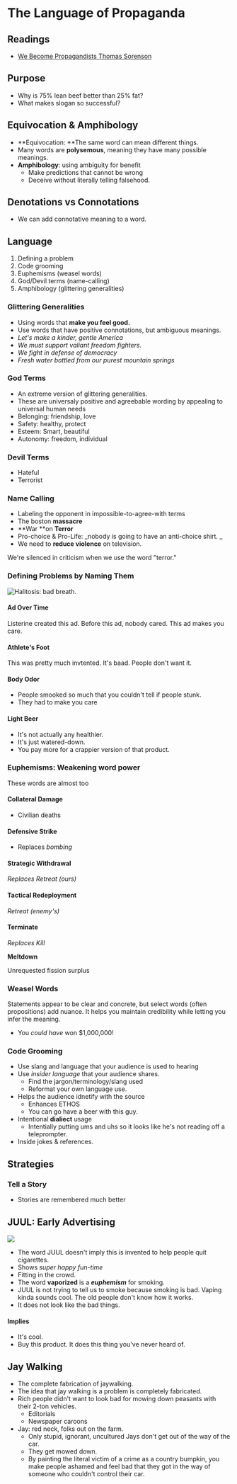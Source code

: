 # The Language of Propaganda

## Readings

* [We Become Propagandists Thomas Sorenson](https://isidore.udayton.edu/access/content/group/5dd671b3-7334-4d36-b659-edc7c01d020d/Lessons/Week%2008%20--%20\_10\_12-10\_18\_/We%20Become%20Propagadists%20\_Sorenson\_.pdf)



## Purpose

* Why is 75% lean beef better than 25% fat?
* What makes slogan so successful?



## Equivocation & Amphibology

* **Equivocation: **The same word can mean different things.
* Many words are **polysemous**, meaning they have many possible meanings.
* **Amphibology**: using ambiguity for benefit
  * Make predictions that cannot be wrong
  * Deceive without literally telling falsehood.

## Denotations vs Connotations

* We can add connotative meaning to a word.

## Language

1. Defining a problem
2. Code grooming
3. Euphemisms (weasel words)
4. God/Devil terms (name-calling)
5. Amphibology (glittering generalities)

### Glittering Generalities

* Using words that **make you feel good.**
* Use words that have positive connotations, but ambiguous meanings.
* _Let's make a kinder, gentle America_
* _We must support valiant freedom fighters._
* _We fight in defense of democracy_
* _Fresh water bottled from our purest mountain springs_

### God Terms

* An extreme version of glittering generalities.
* These are universaly positive and agreebable wording by appealing to universal human needs
* Belonging: friendship, love
* Safety: healthy, protect
* Esteem: Smart, beautiful
* Autonomy: freedom, individual

### Devil Terms

* Hateful
* Terrorist

### Name Calling

* Labeling the opponent in impossible-to-agree-with terms
* The boston **massacre**
* **War **on **Terror**
* Pro-choice & Pro-Life: _nobody is going to have an anti-choice shirt. _
* We need to **reduce violence** on television.

We're silenced in criticism when we use the word "terror." 

### Defining Problems by Naming Them

![Halitosis: bad breath.](<../../.gitbook/assets/image (410).png>)

#### Ad Over Time

Listerine created this ad. Before this ad, nobody cared. This ad makes you care.

#### Athlete's Foot

This was pretty much invtented. It's baad. People don't want it.

#### Body Odor

* People smooked so much that you couldn't tell if people stunk.
* They had to make you care 

#### Light Beer

* It's not actually any healthier.
* It's just watered-down.
* You pay more for a crappier version of that product. 

### Euphemisms: Weakening word power

These words are almost too 

#### Collateral Damage

* Civilian deaths

#### Defensive Strike

* Replaces _bombing_

#### Strategic Withdrawal

_Replaces Retreat (ours)_

#### Tactical Redeployment

_Retreat (enemy's)_

#### Terminate

_Replaces Kill_

**Meltdown**

Unrequested fission surplus

### Weasel Words

Statements appear to be clear and concrete, but select words (often propositions) add nuance. It helps you maintain credibility while letting you infer the meaning.

* You _could have_ won $1,000,000!

### Code Grooming

* Use slang and language that your audience is used to hearing
* Use _insider language_ that your audience shares.
  * Find the jargon/terminology/slang used
  * Reformat your own language use.
* Helps the audience idnetify with the source
  * Enhances ETHOS
  * You can go have a beer with this guy.
* Intentional **dialiect** usage
  * Intentially putting ums and uhs so it looks like he's not reading off a teleprompter.
* Inside jokes & references.

## Strategies

### Tell a Story

* Stories are remembered much better 

## JUUL: Early Advertising

![](<../../.gitbook/assets/image (409).png>)

* The word JUUL doesn't imply this is invented to help people quit cigarettes.
* Shows _super happy fun-time_
* Fitting in the crowd.
* The word **vaporized** is a _**euphemism**_ for smoking. 
* JUUL is not trying to tell us to smoke because smoking is bad. Vaping kinda sounds cool. The old people don't know how it works.
* It does not look like the bad things.

#### Implies

* It's cool.
* Buy this product. It does this thing you've never heard of.

## Jay Walking

* The complete fabrication of jaywalking.
* The idea that jay walking is a problem is completely fabricated.
* Rich people didn't want to look bad for mowing down peasants with their 2-ton vehicles. 
  * Editorials
  * Newspaper caroons
* Jay: red neck, folks out on the farm.
  * Only stupid, ignorant, uncultured Jays don't get out of the way of the car. 
  * They get mowed down.
  * By painting the literal victim of a crime as a country bumpkin, you make people ashamed and feel bad that they got in the way of someone who couldn't control their car.





##

